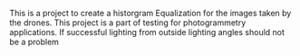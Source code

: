This is a project to create a historgram Equalization for the images taken by the drones. This project is a part of testing for photogrammetry applications. If successful
lighting from outside lighting angles should not be a problem
